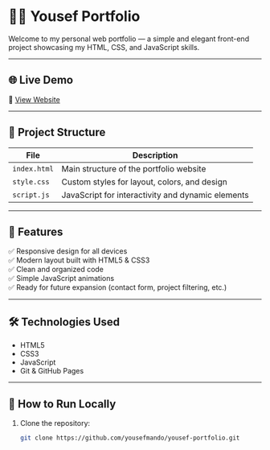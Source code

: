 # 🧑‍💻 Yousef Portfolio

Welcome to my personal web portfolio — a simple and elegant front-end project showcasing my HTML, CSS, and JavaScript skills.

---

## 🌐 Live Demo
🚀 [View Website](https://yousefmamdo.github.io/yousef-portfolio/)

---

## 📁 Project Structure

| File | Description |
|------|--------------|
| `index.html` | Main structure of the portfolio website |
| `style.css` | Custom styles for layout, colors, and design |
| `script.js` | JavaScript for interactivity and dynamic elements |

---

## 🎨 Features
✅ Responsive design for all devices  
✅ Modern layout built with HTML5 & CSS3  
✅ Clean and organized code  
✅ Simple JavaScript animations  
✅ Ready for future expansion (contact form, project filtering, etc.)

---

## 🛠️ Technologies Used
- HTML5  
- CSS3  
- JavaScript  
- Git & GitHub Pages

---

## 🚀 How to Run Locally

1. Clone the repository:
   ```bash
   git clone https://github.com/yousefmando/yousef-portfolio.git
